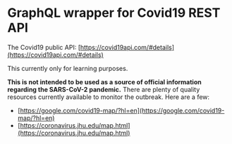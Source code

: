 # GraphQL wrapper for Covid19 REST API

The Covid19 public API: [https://covid19api.com/#details](https://covid19api.com/#details)

This currently only for learning purposes.

**This is not intended to be used as a source of official information regarding the SARS-CoV-2 pandemic.**
There are plenty of quality resources currently available to monitor the outbreak. Here are a few:

-   [https://google.com/covid19-map/?hl=en](https://google.com/covid19-map/?hl=en)
-   [https://coronavirus.jhu.edu/map.html](https://coronavirus.jhu.edu/map.html)
